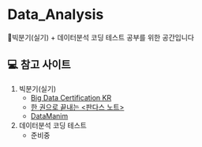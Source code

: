 # Data_Analysis

:bookmark:빅분기(실기) + 데이터분석 코딩 테스트 공부를 위한 공간입니다

## :computer: 참고 사이트
1. 빅분기(실기)
   - [Big Data Certification KR](https://www.kaggle.com/datasets/agileteam/bigdatacertificationkr/data)
   - [한 권으로 끝내는 <판다스 노트>](https://wikidocs.net/book/4639)
   - [DataManim](https://www.datamanim.com/intro.html)
3. 데이터분석 코딩 테스트
   - 준비중

